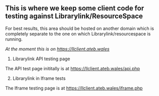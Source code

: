## This is where we keep some client code for testing against Librarylink/ResourceSpace

For best results, this area should be hosted on another domain which is completely separate to the one on which Librarylink/resourcespace is running.

*At the moment this is on <https://llclient.ateb.wales>*

1) Librarylink API testing page

The API test page inititally is at <https://llclient.ateb.wales/api.php>

2) Librarylink in Iframe tests

The Iframe testing page is at <https://llclient.ateb.wales/iframe.php>


